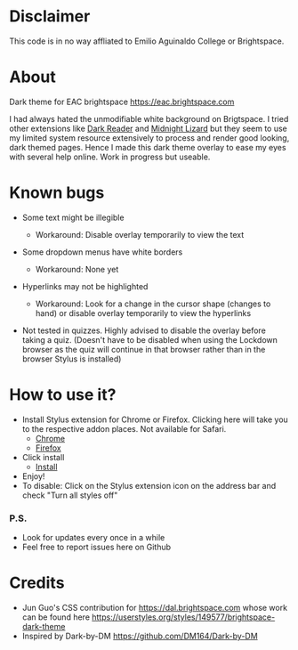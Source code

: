 # Disclaimer
This code is in no way affliated to Emilio Aguinaldo College or Brightspace.

# About
Dark theme for EAC brightspace https://eac.brightspace.com

I had always hated the unmodifiable white background on Brigtspace. I tried other extensions like [Dark Reader](https://github.com/darkreader/darkreader) and [Midnight Lizard](https://github.com/Midnight-Lizard/Midnight-Lizard) but they seem to use my limited system resource extensively to process and render good looking, dark themed pages. Hence I made this dark theme overlay to ease my eyes with several help online. Work in progress but useable. 

# Known bugs
* Some text might be illegible
  * Workaround: Disable overlay temporarily to view the text
* Some dropdown menus have white borders
  * Workaround: None yet
* Hyperlinks may not be highlighted
  * Workaround: Look for a change in the cursor shape (changes to hand) or disable overlay temporarily to view the hyperlinks
 
* Not tested in quizzes. Highly advised to disable the overlay before taking a quiz. (Doesn't have to be disabled when using the Lockdown browser as the quiz will continue in that browser rather than in the browser Stylus is installed)

# How to use it?
* Install Stylus extension for Chrome or Firefox. Clicking here will take you to the respective addon places. Not available for Safari.
  * [Chrome](https://chrome.google.com/webstore/detail/stylus/clngdbkpkpeebahjckkjfobafhncgmne)
  * [Firefox](https://addons.mozilla.org/en-US/firefox/addon/styl-us/?utm_source=addons.mozilla.org&utm_medium=referral&utm_content=search)
* Click install 
  * [Install](https://raw.githubusercontent.com/TheMadRuffian/EACbrightspaceDARK/main/brightspaceDARK.user.css)
* Enjoy!
* To disable: Click on the Stylus extension icon on the address bar and check "Turn all styles off" 

### P.S.
* Look for updates every once in a while
* Feel free to report issues here on Github

# Credits
* Jun Guo's CSS contribution for https://dal.brightspace.com whose work can be found here https://userstyles.org/styles/149577/brightspace-dark-theme 
* Inspired by Dark-by-DM https://github.com/DM164/Dark-by-DM
